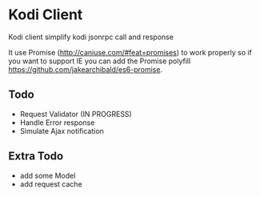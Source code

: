 # Kodi Client
Kodi client simplify kodi jsonrpc call and response

It use Promise (http://caniuse.com/#feat=promises) to work properly so if you want to support IE you can add the Promise polyfill https://github.com/jakearchibald/es6-promise.

## Todo 

* Request Validator (IN PROGRESS)
* Handle Error response
* Simulate Ajax notification

## Extra Todo

* add some Model
* add request cache
